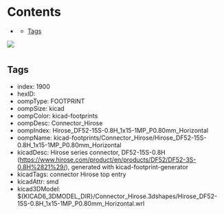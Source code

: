 



Contents
========

* [](#)
	* [Tags](#tags)
  
![][im]
# 

## Tags

- index: 1900
- hexID: 
- oompType: FOOTPRINT
- oompSize: kicad
- oompColor: kicad-footprints
- oompDesc: Connector_Hirose
- oompIndex: Hirose_DF52-15S-0.8H_1x15-1MP_P0.80mm_Horizontal
- oompName: kicad-footprints/Connector_Hirose/Hirose_DF52-15S-0.8H_1x15-1MP_P0.80mm_Horizontal
- kicadDesc: Hirose  series connector, DF52-15S-0.8H (https://www.hirose.com/product/en/products/DF52/DF52-3S-0.8H%2821%29/), generated with kicad-footprint-generator
- kicadTags: connector Hirose  top entry
- kicadAttr: smd
- kicad3DModel: ${KICAD6_3DMODEL_DIR}/Connector_Hirose.3dshapes/Hirose_DF52-15S-0.8H_1x15-1MP_P0.80mm_Horizontal.wrl



[im]: image.png
